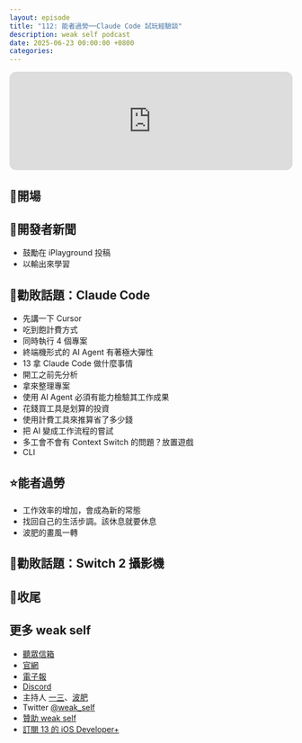 ```yaml
---
layout: episode
title: "112: 能者過勞──Claude Code 試玩經驗談"
description: weak self podcast
date: 2025-06-23 00:00:00 +0800
categories:
---
```


<iframe height="175" width="100%" title="媒體播放器" src="https://embed.podcasts.apple.com/us/podcast/112-%E8%83%BD%E8%80%85%E9%81%8E%E5%8B%9E-claude-code-%E8%A9%A6%E7%8E%A9%E7%B6%93%E9%A9%97%E8%AB%87/id1474108801?i=1000714090733&amp;l=zh-Hant-TW&amp;itscg=30200&amp;itsct=podcast_box_player&amp;ls=1&amp;mttnsubad=1000714090733&amp;theme=auto" id="embedPlayer" sandbox="allow-forms allow-popups allow-same-origin allow-scripts allow-top-navigation-by-user-activation" allow="autoplay *; encrypted-media *; clipboard-write" style="border: 0px; border-radius: 12px; width: 100%; height: 175px; max-width: 660px;"></iframe>

## 👋開場

## 📰開發者新聞

- 鼓勵在 iPlayground 投稿
- 以輸出來學習

## 💸勸敗話題：Claude Code

- 先講一下 Cursor
- 吃到飽計費方式
- 同時執行 4 個專案
- 終端機形式的 AI Agent 有著極大彈性
- 13 拿 Claude Code 做什麼事情
- 開工之前先分析
- 拿來整理專案
- 使用 AI Agent 必須有能力檢驗其工作成果
- 花錢買工具是划算的投資
- 使用計費工具來推算省了多少錢
- 把 AI 變成工作流程的嘗試
- 多工會不會有 Context Switch 的問題？放置遊戲
- CLI

## ⭐️能者過勞

- 工作效率的增加，會成為新的常態
- 找回自己的生活步調。該休息就要休息
- 波肥的畫風一轉

## 💸勸敗話題：Switch 2 攝影機

## 👋收尾

## 更多 weak self

- [聽眾信箱](mailto:weakself.dev@gmail.com)
- [官網](https://weakself.dev)
- [電子報](https://weakself.substack.com)
- [Discord](https://discord.gg/KGdXZqXgFY)
- 主持人 [一三](https://twitter.com/ethanhuang13)、[波肥](https://twitter.com/PofatTseng)
- Twitter [@weak_self](https://twitter.com/weak_self)
- [贊助 weak self](https://weakself.dev/#donation)
- [訂閱 13 的 iOS Developer+](https://iosdeveloper.plus)
